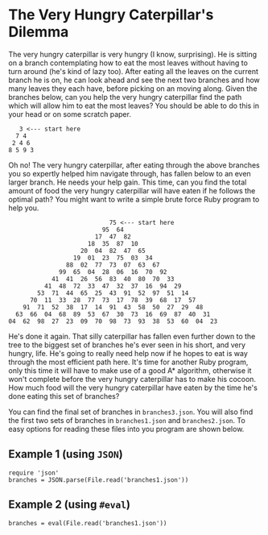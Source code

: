 The Very Hungry Caterpillar's Dilemma
=====================================

The very hungry caterpillar is very hungry (I know, surprising). He is sitting
on a branch contemplating how to eat the most leaves without having to turn
around (he's kind of lazy too). After eating all the leaves on the current
branch he is on, he can look ahead and see the next two branches and how many
leaves they each have, before picking on an moving along. Given the branches
below, can you help the very hungry caterpillar find the path which will allow
him to eat the most leaves? You should be able to do this in your head or on
some scratch paper.

       3 <--- start here
      7 4
     2 4 6
    8 5 9 3

Oh no! The very hungry caterpillar, after eating through the above branches
you so expertly helped him navigate through, has fallen below to an even larger
branch. He needs your help gain. This time, can you find the total amount of
food the very hungry caterpillar will have eaten if he follows the optimal
path? You might want to write a simple brute force Ruby program to help you.

                                75 <--- start here
                              95  64
                            17  47  82
                          18  35  87  10
                        20  04  82  47  65
                      19  01  23  75  03  34
                    88  02  77  73  07  63  67
                  99  65  04  28  06  16  70  92
                41  41  26  56  83  40  80  70  33
              41  48  72  33  47  32  37  16  94  29
            53  71  44  65  25  43  91  52  97  51  14
          70  11  33  28  77  73  17  78  39  68  17  57
        91  71  52  38  17  14  91  43  58  50  27  29  48
      63  66  04  68  89  53  67  30  73  16  69  87  40  31
    04  62  98  27  23  09  70  98  73  93  38  53  60  04  23

He's done it again. That silly caterpillar has fallen even further down to the
tree to the biggest set of branches he's ever seen in his short, and very
hungry, life. He's going to really need help now if he hopes to eat is way
through the most efficient path here. It's time for another Ruby program, only
this time it will have to make use of a good A* algorithm, otherwise it won't
complete before the very hungry caterpillar has to make his cocoon. How much
food will the very hungry caterpillar have eaten by the time he's done eating
this set of branches?

You can find the final set of branches in `branches3.json`. You will also find
the first two sets of branches in `branches1.json` and `branches2.json`. To
easy options for reading these files into you program are shown below.

Example 1 (using `JSON`)
------------------------
    require 'json'
    branches = JSON.parse(File.read('branches1.json'))

Example 2 (using `#eval`)
-------------------------
    branches = eval(File.read('branches1.json'))
